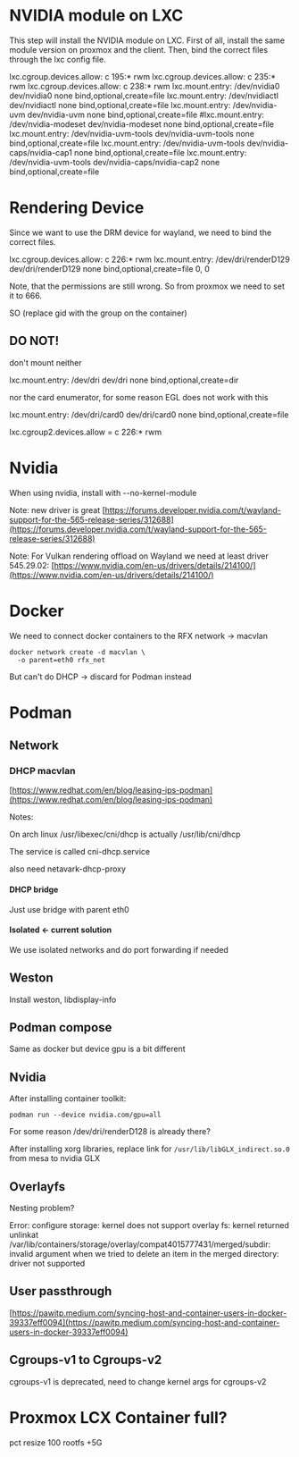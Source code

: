 # NVIDIA module on LXC

This step will install the NVIDIA module on LXC.
First of all, install the same module version on proxmox and the client.
Then, bind the correct files through the lxc config file.

lxc.cgroup.devices.allow: c 195:* rwm
lxc.cgroup.devices.allow: c 235:* rwm
lxc.cgroup.devices.allow: c 238:* rwm
lxc.mount.entry: /dev/nvidia0 dev/nvidia0 none bind,optional,create=file
lxc.mount.entry: /dev/nvidiactl dev/nvidiactl none bind,optional,create=file
lxc.mount.entry: /dev/nvidia-uvm dev/nvidia-uvm none bind,optional,create=file
#lxc.mount.entry: /dev/nvidia-modeset dev/nvidia-modeset none bind,optional,create=file
lxc.mount.entry: /dev/nvidia-uvm-tools dev/nvidia-uvm-tools none bind,optional,create=file
lxc.mount.entry: /dev/nvidia-uvm-tools dev/nvidia-caps/nvidia-cap1 none bind,optional,create=file
lxc.mount.entry: /dev/nvidia-uvm-tools dev/nvidia-caps/nvidia-cap2 none bind,optional,create=file

# Rendering Device

Since we want to use the DRM device for wayland, we need to bind the correct files.

lxc.cgroup.devices.allow: c 226:* rwm
lxc.mount.entry: /dev/dri/renderD129 dev/dri/renderD129 none bind,optional,create=file 0, 0

Note, that the permissions are still wrong. So from proxmox we need to set it to 666.

SO (replace gid with the group on the container)


## DO NOT! 

don't mount neither 

lxc.mount.entry: /dev/dri dev/dri none bind,optional,create=dir

nor the card enumerator, for some reason EGL does not work with this

lxc.mount.entry: /dev/dri/card0 dev/dri/card0 none bind,optional,create=file


lxc.cgroup2.devices.allow = c 226:* rwm

# Nvidia

When using nvidia, install with --no-kernel-module

Note: new driver is great [https://forums.developer.nvidia.com/t/wayland-support-for-the-565-release-series/312688](https://forums.developer.nvidia.com/t/wayland-support-for-the-565-release-series/312688)

Note: For Vulkan rendering offload on Wayland we need at least driver 545.29.02: [https://www.nvidia.com/en-us/drivers/details/214100/](https://www.nvidia.com/en-us/drivers/details/214100/)

# Docker

We need to connect docker containers to the RFX network -> macvlan

```
docker network create -d macvlan \
  -o parent=eth0 rfx_net 
```

But can't do DHCP -> discard for Podman instead

# Podman

## Network

### DHCP macvlan

[https://www.redhat.com/en/blog/leasing-ips-podman](https://www.redhat.com/en/blog/leasing-ips-podman)

Notes:

On arch linux /usr/libexec/cni/dhcp is actually /usr/lib/cni/dhcp

The service is called cni-dhcp.service

also need netavark-dhcp-proxy

#### DHCP bridge

Just use bridge with parent eth0

#### Isolated <- current solution

We use isolated networks and do port forwarding if needed

## Weston

Install weston, libdisplay-info 

## Podman compose

Same as docker but device gpu is a bit different

## Nvidia

After installing container toolkit:

`podman run --device nvidia.com/gpu=all`

For some reason /dev/dri/renderD128 is already there?

After installing xorg libraries, replace link for `/usr/lib/libGLX_indirect.so.0` from mesa to nvidia GLX

## Overlayfs 

Nesting problem?

Error: configure storage: kernel does not support overlay fs: kernel returned unlinkat /var/lib/containers/storage/overlay/compat4015777431/merged/subdir: invalid argument when we tried to delete an item in the merged directory: driver not supported

## User passthrough

[https://pawitp.medium.com/syncing-host-and-container-users-in-docker-39337eff0094](https://pawitp.medium.com/syncing-host-and-container-users-in-docker-39337eff0094)

## Cgroups-v1 to Cgroups-v2

cgroups-v1 is deprecated, need to change kernel args for cgroups-v2

# Proxmox LCX Container full?

pct resize 100 rootfs +5G
